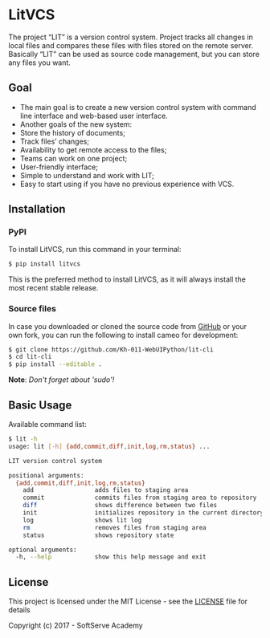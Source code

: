 # LitVCS
The project “LIT” is a version control system. Project tracks all changes in local files and compares these files with files stored on the remote server. Basically “LIT” can be used as source code management, but you can store any files you want.

## Goal
* The main goal is to create a new version control system with command line interface and web-based user interface.
* Another goals of the new system:
* Store the history of documents;
* Track files’ changes;
* Availability to get remote access to the files;
* Teams can work on one project;
* User-friendly interface;
* Simple to understand and work with LIT;
* Easy to start using if you have no previous experience with VCS.

## Installation

### PyPI
To install LitVCS, run this command in your terminal:
```sh
$ pip install litvcs
```
This is the preferred method to install LitVCS, as it will always install the most recent stable release.

### Source files
In case you downloaded or cloned the source code from [GitHub] or your own fork, you can run the following to install cameo for development:

```sh
$ git clone https://github.com/Kh-011-WebUIPython/lit-cli
$ cd lit-cli
$ pip install --editable .
```
**Note**: _Don't forget about 'sudo'!_

## Basic Usage
Available command list:
```sh
$ lit -h
usage: lit [-h] {add,commit,diff,init,log,rm,status} ...

LIT version control system

positional arguments:
  {add,commit,diff,init,log,rm,status}
    add                 adds files to staging area
    commit              commits files from staging area to repository
    diff                shows difference between two files
    init                initializes repository in the current directory
    log                 shows lit log
    rm                  removes files from staging area
    status              shows repository state

optional arguments:
  -h, --help            show this help message and exit
```


## License

This project is licensed under the MIT License - see the [LICENSE](https://github.com/Kh-011-WebUIPython/lit-cli/blob/master/LICENSE) file for details

Copyright (c) 2017 - SoftServe Academy

[GitHub]: <https://github.com/Kh-011-WebUIPython/lit-cli>